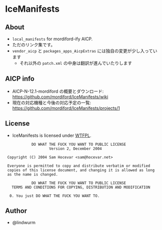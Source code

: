 # IceManifests

## About

- `local_manifests` for mordiford-ify AICP.
- ただのリンク集です。
- `vendor_aicp` と `packages_apps_AicpExtras` には独自の変更が少し入っています
    - それ以外の `patch.xml` の中身は翻訳が進んでいたりします

## AICP info

- AICP-N-12.1-mordiford の概要とダウンロード: https://github.com/mordiford/IceManifests/wiki
- 現在の対応機種と今後の対応予定の一覧: https://github.com/mordiford/IceManifests/projects/1

## License

- IceManifests is licensed under [WTFPL](http://www.wtfpl.net/).

```
            DO WHAT THE FUCK YOU WANT TO PUBLIC LICENSE
                    Version 2, December 2004

 Copyright (C) 2004 Sam Hocevar <sam@hocevar.net>

 Everyone is permitted to copy and distribute verbatim or modified
 copies of this license document, and changing it is allowed as long
 as the name is changed.

            DO WHAT THE FUCK YOU WANT TO PUBLIC LICENSE
   TERMS AND CONDITIONS FOR COPYING, DISTRIBUTION AND MODIFICATION

  0. You just DO WHAT THE FUCK YOU WANT TO.
```

## Author

- @lindwurm
